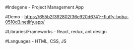 #Indegene - Project Management App

#Demo - https://655b2f392802f36e920d6741--fluffy-boba-0510d3.netlify.app/

#Libraries/Frameworks - React, redux, ant design

#Languages - HTML, CSS, JS

